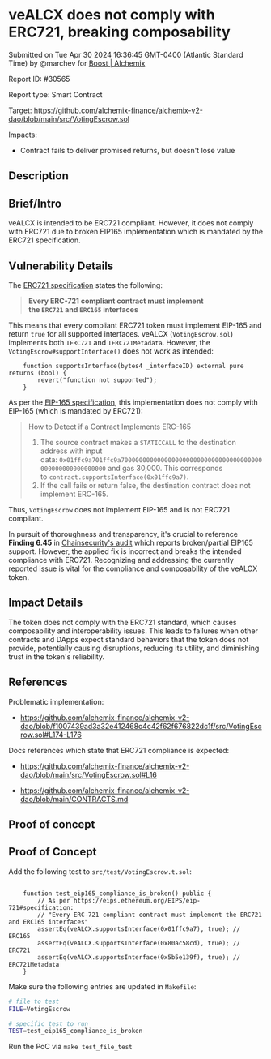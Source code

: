 
# veALCX does not comply with ERC721, breaking composability

Submitted on Tue Apr 30 2024 16:36:45 GMT-0400 (Atlantic Standard Time) by @marchev for [Boost | Alchemix](https://immunefi.com/bounty/alchemix-boost/)

Report ID: #30565

Report type: Smart Contract

Target: https://github.com/alchemix-finance/alchemix-v2-dao/blob/main/src/VotingEscrow.sol

Impacts:
- Contract fails to deliver promised returns, but doesn't lose value

## Description
## Brief/Intro

veALCX is intended to be ERC721 compliant. However, it does not comply with ERC721 due to broken EIP165 implementation which is mandated by the ERC721 specification.

## Vulnerability Details

The [ERC721 specification](https://eips.ethereum.org/EIPS/eip-721) states the following:

> **Every ERC-721 compliant contract must implement the `ERC721` and `ERC165` interfaces**

This means that every compliant ERC721 token must implement EIP-165 and return `true` for all supported interfaces. veALCX (`VotingEscrow.sol`) implements both `IERC721` and `IERC721Metadata`. However, the `VotingEscrow#supportInterface()` does not work as intended:

```sol
    function supportsInterface(bytes4 _interfaceID) external pure returns (bool) {
        revert("function not supported");
    }
```

As per the [EIP-165 specification](https://eips.ethereum.org/EIPS/eip-165#how-to-detect-if-a-contract-implements-erc-165), this implementation does not comply with EIP-165 (which is mandated by ERC721):

> How to Detect if a Contract Implements ERC-165
> 
> 1. The source contract makes a `STATICCALL` to the destination address with input data: `0x01ffc9a701ffc9a700000000000000000000000000000000000000000000000000000000` and gas 30,000. This corresponds to `contract.supportsInterface(0x01ffc9a7)`.
> 2. If the call fails or return false, the destination contract does not implement ERC-165.

Thus, `VotingEscrow` does not implement EIP-165 and is not ERC721 compliant. 

In pursuit of thoroughness and transparency, it's crucial to reference  **Finding 6.45** in [Chainsecurity's audit](https://drive.google.com/file/d/1YsO1t1-hSK1wkHajT_GAZ-u35O1Su74X/view) which reports broken/partial EIP165 support. However, the applied fix is incorrect and breaks the intended compliance with ERC721. Recognizing and addressing the currently reported issue is vital for the compliance and composability of the veALCX token. 

## Impact Details

The token does not comply with the ERC721 standard, which causes composability and interoperability issues. This leads to failures when other contracts and DApps expect standard behaviors that the token does not provide, potentially causing disruptions, reducing its utility, and diminishing trust in the token's reliability.

## References

Problematic implementation:

- https://github.com/alchemix-finance/alchemix-v2-dao/blob/f1007439ad3a32e412468c4c42f62f676822dc1f/src/VotingEscrow.sol#L174-L176

Docs references which state that ERC721 compliance is expected:

- https://github.com/alchemix-finance/alchemix-v2-dao/blob/main/src/VotingEscrow.sol#L16

- https://github.com/alchemix-finance/alchemix-v2-dao/blob/main/CONTRACTS.md

        
## Proof of concept
## Proof of Concept

Add the following test to `src/test/VotingEscrow.t.sol`:

```sol

    function test_eip165_compliance_is_broken() public {
        // As per https://eips.ethereum.org/EIPS/eip-721#specification:
        // "Every ERC-721 compliant contract must implement the ERC721 and ERC165 interfaces"
        assertEq(veALCX.supportsInterface(0x01ffc9a7), true); // ERC165
        assertEq(veALCX.supportsInterface(0x80ac58cd), true); // ERC721
        assertEq(veALCX.supportsInterface(0x5b5e139f), true); // ERC721Metadata
    }
```

Make sure the following entries are updated in `Makefile`:

```sh
# file to test 
FILE=VotingEscrow

# specific test to run
TEST=test_eip165_compliance_is_broken
```

Run the PoC via `make test_file_test`